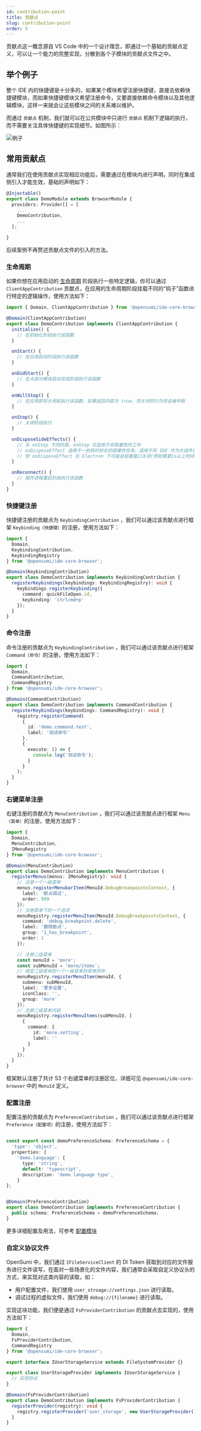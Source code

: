 ```yaml
---
id: contribution-point
title: 贡献点
slug: contribution-point
order: 5
---
```


贡献点这一概念源自 VS Code 中的一个设计理念，即通过一个基础的贡献点定义，可以让一个能力的完整实现，分散到各个子模块的贡献点文件之中。

## 举个例子

整个 IDE 内的快捷键是十分多的，如果某个模块希望注册快捷键，直接去依赖快捷键模块，而如果快捷键模块又希望注册命令，又要直接依赖命令模块以及其他逻辑模块，这样一来就会让这些模块之间的关系难以维护。

而通过 `贡献点` 机制，我们就可以在公共模块中只进行 `贡献点` 机制下逻辑的执行，而不需要关注具体快捷键的实现细节。如图所示：

![例子](https://img.alicdn.com/imgextra/i1/O1CN0106jNQW1fyOfEae2Hd_!!6000000004075-2-tps-2146-1048.png)

## 常用贡献点

通常我们在使用贡献点实现相应功能后，需要通过在模块内进行声明，同时在集成侧引入才能生效，基础的声明如下：

```ts
@Injectable()
export class DemoModule extends BrowserModule {
  providers: Provider[] = [
    ...
    DemoContribution,
    ...
  ];

}
```

后续案例不再赘述贡献点文件的引入的方法。

### 生命周期

如果你想在应用启动的 [生命周期](./lifecycle) 阶段执行一些特定逻辑，你可以通过 `ClientAppContribution` 贡献点，在应用的生命周期阶段挂载不同的“钩子”函数进行特定的逻辑操作，使用方法如下：

```ts
import { Domain, ClientAppContribution } from '@opensumi/ide-core-browser';

@Domain(ClientAppContribution)
export class DemoContribution implements ClientAppContribution {
  initialize() {
    // 在初始化阶段执行该函数
  }

  onStart() {
    // 在应用启动阶段执行该函数
  }

  onDidStart() {
    // 在大部分模块启动完成阶段执行该函数
  }

  onWillStop() {
    // 在应用即将关闭前执行该函数，如果返回内容为 true，则关闭的行为将会被中断
  }

  onStop() {
    // 关闭阶段执行
  }

  onDisposeSideEffects() {
    // 与 onStop 不同的是，onStop 仅适用于非阻塞性的工作
    // onDisposeEffect 适用于一些耗时较长的阻塞性任务，适用于将 IDE 作为大组件优雅卸载的场景
    // 但 onDisposeEffect 在 Electron 下可能会阻塞窗口关闭(例如需要1s以上时间关闭)
  }

  onReconnect() {
    // 插件进程重启阶段执行该函数
  }
}
```

### 快捷键注册

快捷键注册的贡献点为 `KeybindingContribution` ，我们可以通过该贡献点进行框架 `Keybinding（快捷键）`的注册，使用方法如下：

```ts
import {
  Domain,
  KeybindingContribution,
  KeybindingRegistry
} from '@opensumi/ide-core-browser';

@Domain(KeybindingContribution)
export class DemoContribution implements KeybindingContribution {
  registerKeybindings(keybindings: KeybindingRegistry): void {
    keybindings.registerKeybinding({
      command: quickFileOpen.id,
      keybinding: 'ctrlcmd+p'
    });
  }
}
```

### 命令注册

命令注册的贡献点为 `KeybindingContribution` ，我们可以通过该贡献点进行框架 `Command（命令）`的注册，使用方法如下：

```ts
import {
  Domain,
  CommandContribution,
  CommandRegistry
} from '@opensumi/ide-core-browser';

@Domain(CommandContribution)
export class DemoContribution implements CommandContribution {
  registerKeybindings(keybindings: CommandRegistry): void {
    registry.registerCommand(
      {
        id: 'demo.command.test',
        label: '测试命令'
      },
      {
        execute: () => {
          console.log('测试命令');
        }
      }
    );
  }
}
```

### 右键菜单注册

右键注册的贡献点为 `MenuContribution` ，我们可以通过该贡献点进行框架 `Menu（菜单）`的注册，使用方法如下：

```ts
import {
  Domain,
  MenuContribution,
  IMenuRegistry
} from '@opensumi/ide-core-browser';

@Domain(MenuContribution)
export class DemoContribution implements MenuContribution {
  registerMenus(menus: IMenuRegistry): void {
    // 注册一个一级菜单
    menus.registerMenubarItem(MenuId.DebugBreakpointsContext, {
      label: '断点调试',
      order: 999
    });
    // 注册菜单下的一个选项
    menuRegistry.registerMenuItem(MenuId.DebugBreakpointsContext, {
      command: 'debug.breakpoint.delete',
      label: '删除断点',
      group: '1_has_breakpoint',
      order: 1
    });

    // 注册二级菜单
    const menuId = 'more';
    const subMenuId = 'more/items';
    // 绑定二级菜单到一个一级菜单的菜单项中
    menuRegistry.registerMenuItem(menuId, {
      submenu: subMenuId,
      label: '更多设置',
      iconClass: '',
      group: 'more'
    });
    // 注册二级菜单内容
    menuRegistry.registerMenuItems(subMenuId, [
      {
        command: {
          id: 'more.setting',
          label: ''
        }
      }
    ]);
  }
}
```

框架默认注册了共计 53 个右键菜单的注册区位，详细可见 `@opensumi/ide-core-browser` 中的 `MenuId` 定义。

### 配置注册

配置注册的贡献点为 `PreferenceContribution` ，我们可以通过该贡献点进行框架 `Preference（配置项）`的注册，使用方法如下：

```ts

const export const demoPreferenceSchema: PreferenceSchema = {
  'type': 'object',
  properties: {
    'demo.language': {
      type: 'string',
      default: 'typescript',
      description: 'demo language type',
    }
};


@Domain(PreferenceContribution)
export class DemoContribution implements PreferenceContribution {
  public schema: PreferenceSchema = demoPreferenceSchema;
}

```

更多详细配置及用法，可参考 [配置模块](../module-apis/preference)

### 自定义协议文件

OpenSumi 中，我们通过 `IFileServiceClient` 的 DI Token 获取到对应的文件服务进行文件读写，在面对一些场景化的文件内容，我们通常会采取自定义协议头的方式，来实现对这类内容的读取，如：

- 用户配置文件，我们使用 `user_stroage://settings.json` 进行读取。
- 调试过程的虚拟文件，我们使用 `debug://{filename}` 进行读取。

实现这块功能，我们便是通过 `FsProviderContribution` 的贡献点去实现的，使用方法如下：

```ts
import {
  Domain,
  FsProviderContribution,
  CommandRegistry
} from '@opensumi/ide-core-browser';

export interface IUserStorageService extends FileSystemProvider {}

export class UserStorageProvider implements IUserStorageService {
  // 实现协议
}

@Domain(FsProviderContribution)
export class DemoContribution implements FsProviderContribution {
  registerProvider(registry): void {
    registry.registerProvider('user_storage', new UserStorageProvider());
  }
}
```
